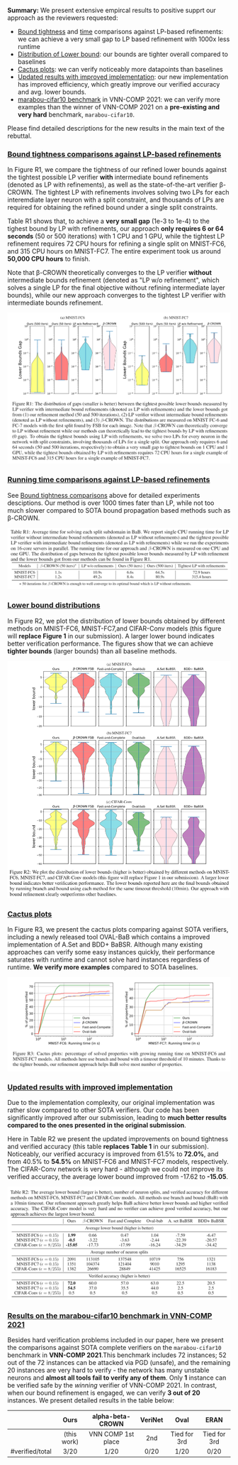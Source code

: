 **Summary:** We present extensive empircal results to positive supprt our approach as the reviewers requested:

- [Bound tightness](#bound-tightness-comparisons-against-lp-based-refinements) and [time](#running-time-comparisons-against-lp-based-refinements) comparisons against LP-based refinements: we can achieve a very small gap to LP based refinement with 1000x less runtime
- [Distribution of Lower bound](#lower-bound-distributions): our bounds are tighter overall compared to baselines
- [Cactus plots](#cactus-plots): we can verify noticeably more datapoints than baselines
- [Updated results with improved implementation](#updated-results-with-improved-implementation): our new implementation has improved efficiency, which greatly improve our verified accuracy and avg. lower bounds.
- [marabou-cifar10 benchmark](#results-on-the-marabou-cifar10-benchmark-in-vnn-comp-2021) in VNN-COMP 2021: we can verify more examples than the winner of VNN-COMP 2021 on a **pre-existing and very hard** benchmark, `marabou-cifar10`.

Please find detailed descriptions for the new results in the main text of the rebuttal.

### [Bound tightness comparisons against LP-based refinements](#bound-tightness-comparisons-against-lp-based-refinements)

In Figure R1, we compare the tightness of our refined lower bounds against the tightest possible LP verifier **with** intermediate bound refinements (denoted as LP with refinements), as well as the state-of-the-art verifier β-CROWN. The tightest LP with refinements involves solving two LPs for each interemdiate layer neuron with a split constraint, and thousands of LPs are required for obtaining the refined bound under a single split constraints.

Table R1 shows that, to achieve a **very small gap** (1e-3 to 1e-4) to the tighest bound by LP with refinements, our approach **only requires 6 or 64 seconds** (50 or 500 iterations) with 1 CPU and 1 GPU, while the tightest LP refinement requires 72 CPU hours for refining a single split on MNIST-FC6, and 315 CPU hours on MNIST-FC7. The entire experiment took us around **50,000 CPU hours** to finish.

Note that β-CROWN theoretically converges to the LP verifier **without** intermediate bounds refinement (denoted as "LP w/o refinement", which solves a single LP for the final objective without refining intermediate layer bounds), while our new approach converges to the tightest LP verifier with intermediate bounds refinement.

![Figure R1](/figures/figR1.PNG)

### [Running time comparisons against LP-based refinements](#running-time-comparisons-against-lp-based-refinements)

See [Bound tightness comparisons](#bound-tightness-comparisons-against-lp-based-refinements) above for detailed experiments desciptions. Our method is over 1000 times fater than LP, while not too much slower compared to SOTA bound propagation based methods such as β-CROWN.

![Table R1](/figures/tabR1.PNG)


### [Lower bound distributions](#lower-bound-distributions)

In Figure R2, we plot the distribution of lower bounds obtained by different methods on MNIST-FC6, MNIST-FC7,and CIFAR-Conv models (this figure will **replace Figure 1** in our submission). A larger lower bound indicates better verification performance. The figures show that we can achieve **tighter bounds** (larger bounds) than all baseline methods.

![Figure R2](/figures/figR2.PNG)

### [Cactus plots](#cactus-plots)

In Figure R3, we present the cactus plots comparing against SOTA verifiers, including a newly released tool OVAL-BaB which contains a improved implementation of A.Set and BDD+ BaBSR.  Although many existing approaches can verify some easy instances quickly, their performance saturates with runtime and cannot solve hard instances regardless of runtime. **We verify more examples** compared to SOTA baselines.

![Figure R3](/figures/figR3.PNG)

### [Updated results with improved implementation](#updated-results-with-improved-implementation)

Due to the implementation complexity, our original implementation was rather slow compared to other SOTA verifiers. Our code has been significantly improved after our submission, leading to **much better results compared to the ones presented in the original submission**. 

Here in Table R2 we present the updated improvements on bound tightness and verified accuracy (this table **replaces Table 1** in our submission). Noticeably, our verified accuracy is improved from 61.5% to **72.0%**, and from 40.5% to **54.5%** on MNIST-FC6 and MNIST-FC7 models, respectively. The CIFAR-Conv network is very hard - although we could not improve its verified accuracy, the average lower bound improved from -17.62 to **-15.05**.

![Table R2](/figures/tabR2.PNG)

### [Results on the marabou-cifar10 benchmark in VNN-COMP 2021](#results-on-the-marabou-cifar10-benchmark-in-vnn-comp-2021)

Besides hard verification problems included in our paper, here we present the comparisons against SOTA complete verifiers on the `marabou-cifar10` benchmark in **VNN-COMP 2021**.This benchmark includes 72 instances; 52 out of the 72 instances can be attacked via PGD (unsafe), and the remaining 20 instances are very hard to verify - the network has many unstable neurons and **almost all tools fail to verify any of them**. Only **1** instance can be verified safe by the *winning* verifier of VNN-COMP 2021. In contrast, when our bound refinement is engaged, we can verify **3 out of 20** instances. We present detailed results in the table below:

| | Ours | alpha-beta-CROWN | VeriNet | Oval | ERAN |
|:-: |:----:|:------------------:|:--------:|:------------:|:-------------:|
| | (this work) | VNN COMP 1st place | 2nd | Tied for 3rd | Tied for 3rd |
|#verified/total | 3/20 | 1/20 | 0/20 | 1/20 | 0/20 |


